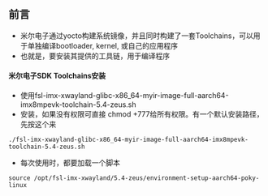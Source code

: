 ## 前言

+ 米尔电子通过yocto构建系统镜像，并且同时构建了一套Toolchains，可以用于单独编译bootloader, kernel, 或自己的应用程序
+ 也就是，要安装其提供的工具链，用于编译程序



#### 米尔电子SDK Toolchains安装

+ 使用fsl-imx-xwayland-glibc-x86_64-myir-image-full-aarch64-imx8mpevk-toolchain-5.4-zeus.sh
+ 安装，如果没有权限可直接 chmod +777给所有权限。有一个默认安装路径，先按这个来

```
./fsl-imx-xwayland-glibc-x86_64-myir-image-full-aarch64-imx8mpevk-toolchain-5.4-zeus.sh
```

+ 每次使用时，都要加载一个脚本

```
source /opt/fsl-imx-xwayland/5.4-zeus/environment-setup-aarch64-poky-linux
```

